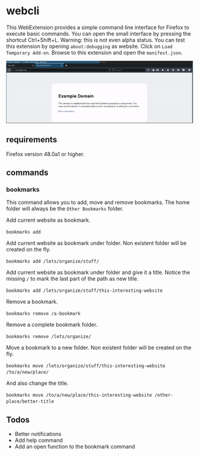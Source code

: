 # webcli

This WebExtension provides a simple command line interface for Firefox to execute basic commands. You can open the small interface by pressing the shortcut Ctrl+Shift+L. Warning: this is not even alpha status. You can test this extension by opening `about:debugging` as website. Click on `Load Temporary Add-on`. Browse to this extension and open the `manifest.json`.

![](https://github.com/roccosportal/webcli/blob/master/preview.gif)

## requirements
Firefox version 48.0a1 or higher.

## commands

### bookmarks
This command allows you to add, move and remove bookmarks. The home folder will always be the `Other Bookmarks` folder.

Add current website as bookmark.

`bookmarks add`

Add current website as bookmark under folder. Non existent folder will be created on the fly.

`bookmarks add /lets/organize/stuff/`

Add current website as bookmark under folder and give it a title. Notice the missing `/` to mark the last part of the path as new title.

`bookmarks add /lets/organize/stuff/this-interesting-website`

Remove a bookmark.

`bookmarks remove /a-bookmark`

Remove a complete bookmark folder.

`bookmarks remove /lets/organize/`

Move a bookmark to a new folder. Non existent folder will be created on the fly.

`bookmarks move /lets/organize/stuff/this-interesting-website /to/a/new/place/`

And also change the title.

`bookmarks move /to/a/new/place/this-interesting-website /other-place/better-title`

## Todos

* Better notifications
* Add help command
* Add an open function to the bookmark command
